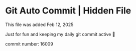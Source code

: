 # Git Auto Commit | Hidden File

This file was added Feb 12, 2025

Just for fun and keeping my daily git commit active 🤪

commit number: 16009
